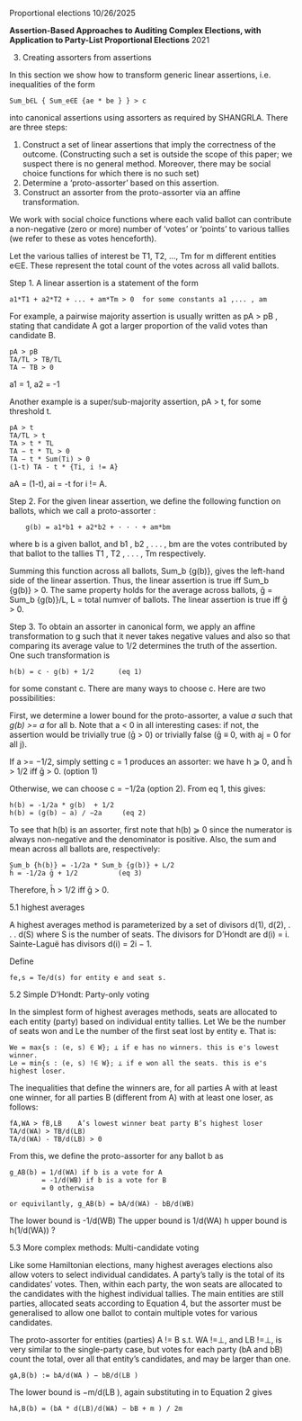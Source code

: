 Proportional elections
10/26/2025

**Assertion-Based Approaches to Auditing Complex Elections, with Application to Party-List Proportional Elections**
2021

3. Creating assorters from assertions

In this section we show how to transform generic linear assertions, i.e. inequalities of the form

    Sum_b∈L { Sum_e∈E {ae * be } } > c

into canonical assertions using assorters as required by SHANGRLA. There are three steps:

1. Construct a set of linear assertions that imply the correctness of the outcome.
   (Constructing such a set is outside the scope of this paper; we suspect there is no
   general method. Moreover, there may be social choice functions for which there is no such set)
2. Determine a ‘proto-assorter’ based on this assertion.
3. Construct an assorter from the proto-assorter via an affine transformation.

We work with social choice functions where each valid ballot can contribute a non-negative (zero or more)
number of ‘votes’ or ‘points’ to various tallies (we refer to these as votes henceforth).

Let the various tallies of interest be T1, T2, ..., Tm for m different entities e∈E.
These represent the total count of the votes across all valid ballots.

Step 1. A linear assertion is a statement of the form

    a1*T1 + a2*T2 + ... + am*Tm > 0  for some constants a1 ,... , am 

For example, a pairwise majority assertion is usually written as pA > pB ,
stating that candidate A got a larger proportion of the valid votes than candidate B.

````
pA > pB
TA/TL > TB/TL
TA − TB > 0
````

a1 = 1, a2 = -1

Another example is a super/sub-majority assertion, pA > t, for some threshold t.

````
pA > t
TA/TL > t
TA > t * TL
TA − t * TL > 0
TA − t * Sum(Ti) > 0
(1-t) TA - t * {Ti, i != A}
````

aA = (1-t), ai = -t for i != A.

Step 2. For the given linear assertion, we define the following function on ballots, which we call a proto-assorter :

        g(b) = a1*b1 + a2*b2 + · · · + am*bm

where b is a given ballot, and b1 , b2 , . . . , bm are the votes contributed by that ballot to the tallies T1 , T2 , . . . , Tm respectively.

Summing this function across all ballots, Sum_b {g(b)}, gives the left-hand side of the linear assertion.
Thus, the linear assertion is true iff Sum_b {g(b)} > 0. 
The same property holds for the average across ballots, ḡ = Sum_b {g(b)}/L, L = total numver of ballots. The linear assertion is true iff ḡ > 0.

Step 3. To obtain an assorter in canonical form, we apply an affine transformation to g such that it never takes negative values 
and also so that comparing its average value to 1/2 determines the truth of the assertion. One such transformation is

    h(b) = c · g(b) + 1/2      (eq 1)

for some constant c. There are many ways to choose c. Here are two possibilities:

First, we determine a lower bound for the proto-assorter, a value _a_ such that _g(b) >= a_ for all b.
Note that a < 0 in all interesting cases: if not, the assertion would be trivially true (ḡ > 0) or trivially false (ḡ ≡ 0, with aj = 0 for all j).

If a >= −1/2, simply setting c = 1 produces an assorter: we have h ⩾ 0, and h̄ > 1/2 iff ḡ > 0. (option 1)

Otherwise, we can choose c = −1/2a (option 2). From eq 1, this gives:
   
    h(b) = -1/2a * g(b)  + 1/2
    h(b) = (g(b) − a) / −2a     (eq 2)

To see that h(b) is an assorter, first note that h(b) ⩾ 0 since the numerator is always non-negative and the denominator is positive. 
Also, the sum and mean across all ballots are, respectively:

    Sum_b {h(b)} = -1/2a * Sum_b {g(b)} + L/2
    h̄ = -1/2a ḡ + 1/2          (eq 3)

Therefore, h̄ > 1/2 iff ḡ > 0.

5.1 highest averages

A highest averages method is parameterized by a set of divisors d(1), d(2), . . . d(S) where S is the number of seats.
The divisors for D’Hondt are d(i) = i. Sainte-Laguë has divisors d(i) = 2i − 1.

Define

    fe,s = Te/d(s) for entity e and seat s.

5.2 Simple D’Hondt: Party-only voting

In the simplest form of highest averages methods, seats are allocated to each
entity (party) based on individual entity tallies. Let We be the number of seats
won and Le the number of the first seat lost by entity e. That is:

    We = max{s : (e, s) ∈ W}; ⊥ if e has no winners. this is e's lowest winner.
    Le = min{s : (e, s) !∈ W}; ⊥ if e won all the seats. this is e's highest loser.

The inequalities that define the winners are, for all parties A with at least
one winner, for all parties B (different from A) with at least one loser, as follows:

    fA,WA > fB,LB    A’s lowest winner beat party B’s highest loser
    TA/d(WA) > TB/d(LB)
    TA/d(WA) - TB/d(LB) > 0

From this, we define the proto-assorter for any ballot b as 

    g_AB(b) = 1/d(WA) if b is a vote for A
            = -1/d(WB) if b is a vote for B
            = 0 otherwisa

    or equivilantly, g_AB(b) = bA/d(WA) - bB/d(WB)

The lower bound is -1/d(WB)
The upper bound is 1/d(WA)
  h upper bound is h(1/d(WA)) ?

5.3  More complex methods: Multi-candidate voting

Like some Hamiltonian elections, many highest averages elections also allow
voters to select individual candidates. A party’s tally is the total of its candidates’
votes. Then, within each party, the won seats are allocated to the candidates with
the highest individual tallies. The main entities are still parties, allocated seats
according to Equation 4, but the assorter must be generalised to allow one ballot
to contain multiple votes for various candidates.

The proto-assorter for entities (parties) A != B s.t. WA !=⊥, and LB !=⊥, is
very similar to the single-party case, but votes for each party (bA and bB) count
the total, over all that entity’s candidates, and may be larger than one.

    gA,B(b) := bA/d(WA ) − bB/d(LB )

The lower bound is −m/d(LB ), again substituting in to Equation 2 gives

    hA,B(b) = (bA * d(LB)/d(WA) − bB + m ) / 2m



